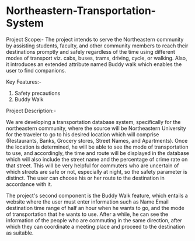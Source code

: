 # Northeastern-Transportation-System
Project Scope:-
The project intends to serve the Northeastern community by assisting students, faculty, and other community members to reach their destinations promptly and safely regardless of the time using different modes of transport viz. cabs, buses, trams, driving, cycle, or walking. Also, it introduces an extended attribute named Buddy walk which enables the user to find companions.

Key Features:-
1. Safety precautions
2. Buddy Walk

Project Description:- 

We are developing a transportation database system, specifically for the northeastern community,  where the source will be Northeastern University for the traveler to go to his desired location which will comprise (Restaurants, Banks, Grocery stores, Street Names, and Apartments).
Once the location is determined, he will be able to see the mode of transportation to use, and accordingly, the time and route will be displayed in the database which will also include the street name and the percentage of crime rate on that street. This will be very helpful for commuters who are uncertain of which streets are safe or not, especially at night, so the safety parameter is distinct. The user can choose his or her route to the destination in accordance with it.

The project's second component is the Buddy Walk feature, which entails a website where the user must enter information such as Name Email destination time range of half an hour when he wants to go, and the mode of transportation that he wants to use. After a while, he can see the information of the people who are commuting in the same direction, after which they can coordinate a meeting place and proceed to the destination as suitable.
